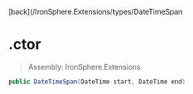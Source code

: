 ﻿

[back](/IronSphere.Extensions/types/DateTimeSpan

# .ctor

> Assembly: IronSphere.Extensions

```csharp
public DateTimeSpan(DateTime start, DateTime end)
```



 